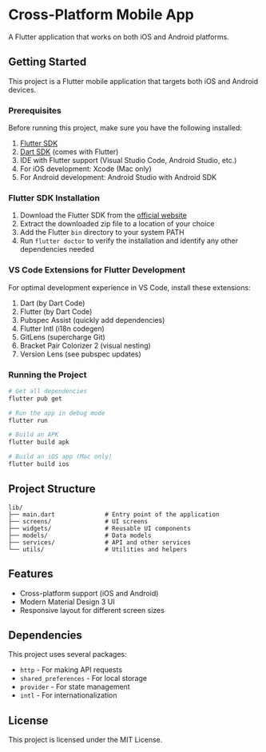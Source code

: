 # Cross-Platform Mobile App

A Flutter application that works on both iOS and Android platforms.

## Getting Started

This project is a Flutter mobile application that targets both iOS and Android devices.

### Prerequisites

Before running this project, make sure you have the following installed:

1. [Flutter SDK](https://docs.flutter.dev/get-started/install)
2. [Dart SDK](https://dart.dev/get-dart) (comes with Flutter)
3. IDE with Flutter support (Visual Studio Code, Android Studio, etc.)
4. For iOS development: Xcode (Mac only)
5. For Android development: Android Studio with Android SDK

### Flutter SDK Installation

1. Download the Flutter SDK from the [official website](https://docs.flutter.dev/get-started/install)
2. Extract the downloaded zip file to a location of your choice
3. Add the Flutter `bin` directory to your system PATH
4. Run `flutter doctor` to verify the installation and identify any other dependencies needed

### VS Code Extensions for Flutter Development

For optimal development experience in VS Code, install these extensions:

1. Dart (by Dart Code)
2. Flutter (by Dart Code)
3. Pubspec Assist (quickly add dependencies)
4. Flutter Intl (i18n codegen)
5. GitLens (supercharge Git)
6. Bracket Pair Colorizer 2 (visual nesting)
7. Version Lens (see pubspec updates)

### Running the Project

```bash
# Get all dependencies
flutter pub get

# Run the app in debug mode
flutter run

# Build an APK
flutter build apk

# Build an iOS app (Mac only)
flutter build ios
```

## Project Structure

```
lib/
├── main.dart              # Entry point of the application
├── screens/               # UI screens
├── widgets/               # Reusable UI components
├── models/                # Data models
├── services/              # API and other services
└── utils/                 # Utilities and helpers
```

## Features

- Cross-platform support (iOS and Android)
- Modern Material Design 3 UI
- Responsive layout for different screen sizes

## Dependencies

This project uses several packages:

- `http` - For making API requests
- `shared_preferences` - For local storage
- `provider` - For state management
- `intl` - For internationalization

## License

This project is licensed under the MIT License. 